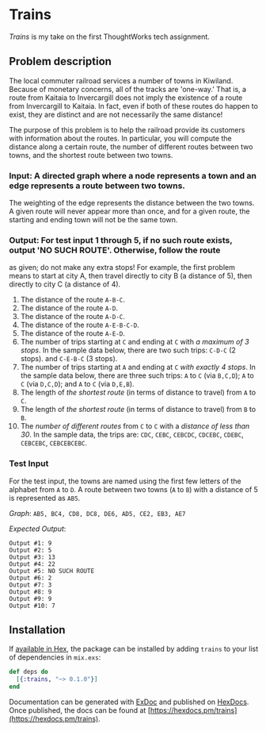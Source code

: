 # Trains

_Trains_ is my take on the first ThoughtWorks tech assignment.

## Problem description

The local commuter railroad services a number of towns in Kiwiland.  Because of monetary concerns, all of the tracks
are 'one-way.'  That is, a route from Kaitaia to Invercargill does not imply the existence of a route from Invercargill
to Kaitaia.  In fact, even if both of these routes do happen to exist, they are distinct and are not necessarily the
same distance!
 
The purpose of this problem is to help the railroad provide its customers with information about the routes.
In particular, you will compute the distance along a certain route, the number of different routes between two towns,
and the shortest route between two towns.
 
### Input:  A directed graph where a node represents a town and an edge represents a route between two towns.
The weighting of the edge represents the distance between the two towns. A given route will never appear more than
once, and for a given route, the starting and ending town will not be the same town.
 
### Output: For test input 1 through 5, if no such route exists, output 'NO SUCH ROUTE'. Otherwise, follow the route
as given; do not make any extra stops!  For example, the first problem means to start at city A, then travel
directly to city B (a distance of 5), then directly to city C (a distance of 4).
1. The distance of the route `A-B-C`.
2. The distance of the route `A-D`.
3. The distance of the route `A-D-C`.
4. The distance of the route `A-E-B-C-D`.
5. The distance of the route `A-E-D`.
6. The number of trips starting at `C` and ending at `C` with *a maximum of 3 stops*. In the sample data below,
   there are two such trips: `C-D-C` (2 stops). and `C-E-B-C` (3 stops).
7. The number of trips starting at `A` and ending at `C` *with exactly 4 stops*. In the sample data below,
   there are three such trips: `A` to `C` (via `B,C,D`); `A` to `C` (via `D,C,D`); and `A` to `C` (via `D,E,B`).
8. The length of *the shortest route* (in terms of distance to travel) from `A` to `C`.
9. The length of *the shortest route* (in terms of distance to travel) from `B` to `B`.
10. The *number of different routes* from `C` to `C` with a *distance of less than 30*. In the sample data,
   the trips are: `CDC`, `CEBC`, `CEBCDC`, `CDCEBC`, `CDEBC`, `CEBCEBC`, `CEBCEBCEBC`.
 
### Test Input
For the test input, the towns are named using the first few letters of the alphabet from `A` to `D`. A route between
two towns (`A` to `B`) with a distance of 5 is represented as `AB5`.

*Graph*: `AB5, BC4, CD8, DC8, DE6, AD5, CE2, EB3, AE7`

*Expected Output*:
```
Output #1: 9
Output #2: 5
Output #3: 13
Output #4: 22
Output #5: NO SUCH ROUTE
Output #6: 2
Output #7: 3
Output #8: 9
Output #9: 9
Output #10: 7
```

## Installation

If [available in Hex](https://hex.pm/docs/publish), the package can be installed
by adding `trains` to your list of dependencies in `mix.exs`:

```elixir
def deps do
  [{:trains, "~> 0.1.0"}]
end
```

Documentation can be generated with [ExDoc](https://github.com/elixir-lang/ex_doc)
and published on [HexDocs](https://hexdocs.pm). Once published, the docs can
be found at [https://hexdocs.pm/trains](https://hexdocs.pm/trains).

